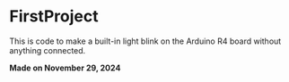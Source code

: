 # FirstProject
This is code to make a built-in light blink on the Arduino R4 board without anything connected.

**Made on November 29, 2024**
